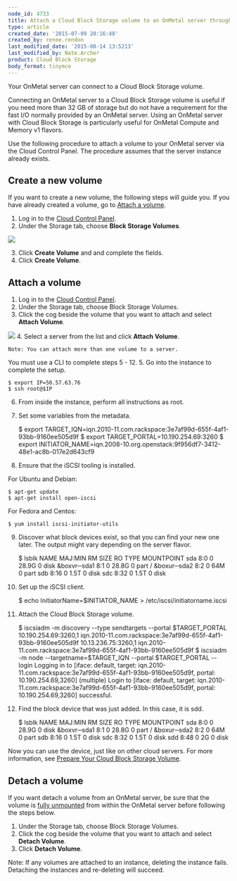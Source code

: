 ```yaml
---
node_id: 4733
title: Attach a Cloud Block Storage volume to an OnMetal server through the Cloud Control Panel
type: article
created_date: '2015-07-09 20:16:48'
created_by: renee.rendon
last_modified_date: '2015-08-14 13:5213'
last_modified_by: Nate.Archer
product: Cloud Block Storage
body_format: tinymce
---
```


Your OnMetal server can connect to a Cloud Block Storage volume.

Connecting an OnMetal server to a Cloud Block Storage volume is useful
if you need more than 32 GB of storage but do not have a requirement for
the fast I/O normally provided by an OnMetal server. Using an OnMetal
server with Cloud Block Storage is particularly useful for OnMetal
Compute and Memory v1 flavors.  

Use the following procedure to attach a volume to your OnMetal server
via the Cloud Control Panel. The procedure assumes that the server
instance already exists.

Create a new volume
-------------------

If you want to create a new volume, the following steps will guide you.
If you have already created a volume, go to [Attach a volume](#attach).
1. Log in to the [Cloud Control
Panel](https://mycloud.rackspace.com/). 
2. Under the Storage tab, choose **Block Storage Volumes**.

![](/knowledge_center/sites/default/files/field/image/storage.png)

3. Click **Create Volume** and and complete the fields.
4. Click **Create Volume**. 

 

Attach a volume
---------------
1. Log in to the [Cloud Control
Panel](https://mycloud.rackspace.com/). 
2. Under the Storage tab, choose Block Storage Volumes.
3. Click the cog beside the volume that you want to attach and
select **Attach Volume**.

![](/knowledge_center/sites/default/files/field/image/attach%20volume.png)
4. Select a server from the list and click **Attach Volume**. 

    Note: You can attach more than one volume to a server.

You must use a CLI to complete steps 5 - 12. 
5. Go into the instance to complete the setup.

    $ export IP=50.57.63.76
    $ ssh root@$IP
6. From inside the instance, perform all instructions as root.
7. Set some variables from the metadata.

    $ export TARGET_IQN=iqn.2010-11.com.rackspace:3e7af99d-655f-4af1-93bb-9160ee505d9f
    $ export TARGET_PORTAL=10.190.254.69:3260
    $ export INITIATOR_NAME=iqn.2008-10.org.openstack:9f956df7-3412-48e1-ac8b-017e2d643cf9
8. Ensure that the iSCSI tooling is installed.

For Ubuntu and Debian:

    $ apt-get update
    $ apt-get install open-iscsi

For Fedora and Centos:

    $ yum install iscsi-initiator-utils
9. Discover what block devices exist, so that you can find your new one
later. The output might vary depending on the server flavor.

    $ lsblk
    NAME   MAJ:MIN RM   SIZE RO TYPE MOUNTPOINT
    sda      8:0    0  28.9G  0 disk
   &boxvr&boxh;sda1   8:1    0  28.8G  0 part /
   &boxur&boxh;sda2   8:2    0    64M  0 part
    sdb      8:16   0   1.5T  0 disk
    sdc      8:32   0   1.5T  0 disk
10. Set up the iSCSI client.

    $ echo InitiatorName=$INITIATOR_NAME > /etc/iscsi/initiatorname.iscsi
11. Attach the Cloud Block Storage volume.

    $ iscsiadm -m discovery --type sendtargets --portal $TARGET_PORTAL
    10.190.254.69:3260,1 iqn.2010-11.com.rackspace:3e7af99d-655f-4af1-93bb-9160ee505d9f
    10.13.236.75:3260,1 iqn.2010-11.com.rackspace:3e7af99d-655f-4af1-93bb-9160ee505d9f
    $ iscsiadm -m node --targetname=$TARGET_IQN --portal $TARGET_PORTAL --login
    Logging in to [iface: default, target: iqn.2010-11.com.rackspace:3e7af99d-655f-4af1-93bb-9160ee505d9f, portal: 10.190.254.69,3260] (multiple)
    Login to [iface: default, target: iqn.2010-11.com.rackspace:3e7af99d-655f-4af1-93bb-9160ee505d9f, portal: 10.190.254.69,3260] successful.
12. Find the block device that was just added.  In this case, it is
sdd.

    $ lsblk
    NAME   MAJ:MIN RM   SIZE RO TYPE MOUNTPOINT
    sda      8:0    0  28.9G  0 disk
   &boxvr&boxh;sda1   8:1    0  28.8G  0 part /
   &boxur&boxh;sda2   8:2    0    64M  0 part
    sdb      8:16   0   1.5T  0 disk
    sdc      8:32   0   1.5T  0 disk
    sdd      8:48   0     2G  0 disk

Now you can use the device, just like on other cloud servers. For more
information, see [Prepare Your Cloud Block Storage
Volume](/knowledge_center/article/prepare-your-cloud-block-storage-volume).

 

Detach a volume
---------------

If you want detach a volume from an OnMetal server, be sure that the
volume is [fully
unmounted](http://www.rackspace.com/knowledge_center/article/detach-and-delete-cloud-block-storage-volumes)
from within the OnMetal server before following the steps below.

1. Under the Storage tab, choose Block Storage Volumes.
2. Click the cog beside the volume that you want to attach and
select **Detach Volume**.
3. Click **Detach Volume**.

Note: If any volumes are attached to an instance, deleting the instance
fails. Detaching the instances and re-deleting will succeed.

